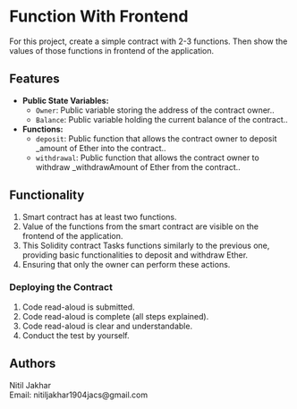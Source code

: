 # Function With Frontend
For this project, create a simple contract with 2-3 functions. Then show the values of those functions in frontend of the application. 

 <h2>Features</h2>
    <ul>
        <li><b>Public State Variables:</b>
            <ul>
                <li><code>Owner</code>: Public variable storing the address of the contract owner..</li>
                <li><code>Balance</code>:  Public variable holding the current balance of the contract..</li>
            </ul>
        </li>
        <li><b>Functions:</b>
            <ul>
                <li><code>deposit</code>: Public function that allows the contract owner to deposit _amount of Ether into the contract..</li>
                <li><code>withdrawal</code>: Public function that allows the contract owner to withdraw _withdrawAmount of Ether from the contract..</li>
            </ul>
        </li>
    </ul>
    <h2>Functionality</h2>
     <ol>
        <li>Smart contract has at least two functions.</li>
        <li>Value of the functions from the smart contract are visible on the frontend of the application.</li>
        <li>This Solidity contract Tasks functions similarly to the previous one, providing basic functionalities to deposit and withdraw Ether.</li>
        <li>Ensuring that only the owner can perform these actions.</li>
    </ol>
    <h3>Deploying the Contract</h3>
    <ol>
        <li>Code read-aloud is submitted.</li>
        <li>Code read-aloud is complete (all steps explained).</li>
        <li>Code read-aloud is clear and understandable.</li>
        <li>Conduct the test by yourself.</li>
    </ol>
    <h2>Authors</h2>
    <p>Nitil Jakhar<br>
    Email: nitiljakhar1904jacs@gmail.com</p>

</body>
</html>
